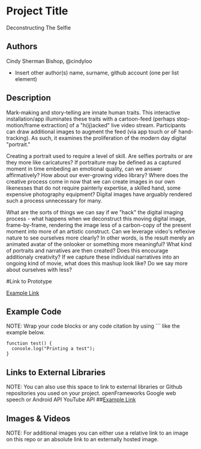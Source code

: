 # Project Title
Deconstructing The Selfie

## Authors
Cindy Sherman Bishop, @cindyloo
- Insert other author(s) name, surname, github account (one per list element)

## Description
Mark-making and story-telling are innate human traits.  This interactive installation/app illuminates these traits with a cartoon-feed (perhaps stop-motion/frame extraction] of a "h(ij)acked" live video stream.  Participants can draw additional images to augment the feed (via app touch or oF hand-tracking). As such, it examines the proliferation of the modern day digital "portrait."

Creating a portrait used to require a level of skill.  Are selfies portraits or are they more like caricatures?  If portraiture may be defined as a captured moment in time embeding an emotional quality, can we answer affirmatively?  How about our ever-growing video library? Where does the creative process come in now that we can create images in our own likenesses that do not require painterly expertise, a skilled hand, some expensive photography equipment?   Digital images
have arguably rendered such a process unnecessary for many.  

What are the sorts of things we can say if we "hack" the digital imaging process - what happens when we deconstruct this moving digital image, frame-by-frame, rendering the image less of a carbon-copy of
the present moment into more of an artistic construct.  Can we leverage video's reflexive nature to see ourselves more clearly? In other words, is the result merely an animated avatar of the onlooker or something more meaningful? What kind of portraits and narratives are then created?  Does this encourage additionaly creativity?  If we capture these individual narratives into an ongoing kind of movie, what does this mashup look like? Do we say more about ourselves with less?

#Link to Prototype


[Example Link](http://www.google.com "Example Link")

## Example Code
NOTE: Wrap your code blocks or any code citation by using ``` like the example below.
```
function test() {
  console.log("Printing a test");
}
```
## Links to External Libraries
 NOTE: You can also use this space to link to external libraries or Github repositories you used on your project.
openFrameworks
Google web speech or Android API
YouTube API
##[Example Link](http://www.google.com "Example Link")

## Images & Videos
NOTE: For additional images you can either use a relative link to an image on this repo or an absolute link to an externally hosted image.


